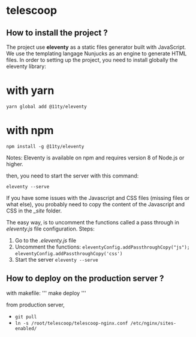 # telescoop

## How to install the project ?

The project use **eleventy** as a static files generator built with JavaScript. We use the templating langage Nunjucks as an engine to generate HTML files.
In order to setting up the project, you need to install globally the eleventy library:

# with yarn

`yarn global add @11ty/eleventy`

# with npm

`npm install -g @11ty/eleventy`

Notes: Eleventy is available on npm and requires version 8 of Node.js or higher.

then, you need to start the server with this command:

`eleventy --serve`

If you have some issues with the Javascript and CSS files (missing files or what else), you probably need to copy the content of the Javascript and CSS in the _\_site_ folder.

The easy way, is to uncomment the functions called a pass through in _eleventy.js_ file configuration.
Steps:

1. Go to the _.eleventy.js_ file
2. Uncomment the functions:
   `eleventyConfig.addPassthroughCopy("js");`
   `eleventyConfig.addPassthroughCopy('css')`
3. Start the server
   `eleventy --serve`

## How to deploy on the production server ?

with makefile:
'''
make deploy
'''

from production server,

- `git pull`
- `ln -s /root/telescoop/telescoop-nginx.conf /etc/nginx/sites-enabled/`
